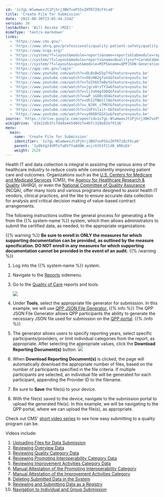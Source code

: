 ```yaml
---
id: '1s7gL-WlwmwexJt1Pjhrj3BH7voPSSsZHTR728cFXca0'
title: 'Create File for Submission'
date: '2022-08-30T23:05:44.234Z'
version: 30
lastAuthor: 'Will Reiske (MIE)'
mimeType: 'text/x-markdown'
links:
  - 'https://www.cms.gov/'
  - 'https://www.ahrq.gov/professionals/quality-patient-safety/quality-resources/index.html'
  - 'https://www.ncqa.org/'
  - 'https://system/?f=layout&module=reports&name=reports&tabmodule=reports'
  - 'https://system/?f=layout&module=reports&name=Quality+of+Care&tabmodule=reports&t=Quality+of+Care'
  - 'https://system/?f=layout&s=pat&module=MIPS&name=QPPJSON-Generation&t=Quality+of+Care&tabmodule=reports'
  - 'https://qpp.cms.gov/login'
  - 'https://www.youtube.com/watch?v=DLBsBw55p7Y&feature=youtu.be'
  - 'https://www.youtube.com/watch?v=X8vHB2gfonU&feature=youtu.be'
  - 'https://www.youtube.com/watch?v=TeIh6h7mByY&feature=youtu.be'
  - 'https://www.youtube.com/watch?v=jgcx8rsTY3w&feature=youtu.be'
  - 'https://www.youtube.com/watch?v=lj3vH4gID0Q&feature=youtu.be'
  - 'https://www.youtube.com/watch?v=wP_sGO0cdX4&feature=youtu.be'
  - 'https://www.youtube.com/watch?v=Uh12TBmlC7A&feature=youtu.be'
  - 'https://www.youtube.com/watch?v=_NJ0t_cfMXY&feature=youtu.be'
  - 'https://www.youtube.com/watch?v=iGFYslxit-U&feature=youtu.be'
  - 'https://www.youtube.com/watch?v=yd6EBtEGX1w&feature=youtu.be'
source: 'https://drive.google.com/open?id=1s7gL-WlwmwexJt1Pjhrj3BH7voPSSsZHTR728cFXca0'
wikigdrive: 'd3e22db37cfdd4a4e5d0d1fe46fc320e82e79136'
menu:
  main:
    name: 'Create File for Submission'
    identifier: '1s7gL-WlwmwexJt1Pjhrj3BH7voPSSsZHTR728cFXca0'
    parent: '1y8kVg24VMfoTaDVfYaAQ9W_evjrGthtF1ld0_kRKsEk'
    weight: 2520
---
```

Health IT and data collection is integral in assisting the various arms of the healthcare industry to reduce costs while consistently improving patient care and outcomes. Organizations such as the [U.S. Centers for Medicare and Medicaid Services](https://www.cms.gov/) (CMS), the [Agency for Healthcare Research & Quality](https://www.ahrq.gov/professionals/quality-patient-safety/quality-resources/index.html) (AHRQ), or even the [National Committee of Quality Assurance](https://www.ncqa.org/) (NCQA), offer many tools and various programs designed to assist health IT vendors, clinical practices, and the like to ensure accurate data collection for analysis and critical decision making of value-based contract arrangements.

The following instructions outline the general process for generating a file from the {{% system-name %}} system, which then allows administrators to submit the certified data, as needed, to the appropriate organizations: 

{{% warning %}}
**Be sure to enroll in ONLY the measures for which supporting documentation can be provided, as outlined by the measure specification. DO NOT enroll in any measures for which supporting documentation cannot be provided in the event of an audit.**
{{% /warning %}}

1. Log into the {{% system-name %}} system.
2. Navigate to the [Reports](https://system/?f=layout&module=reports&name=reports&tabmodule=reports) sidemenu.
3. Go to the [Quality of Care](https://system/?f=layout&module=reports&name=Quality+of+Care&tabmodule=reports&t=Quality+of+Care) reports and tools.

   <img src="../create-file-for-submission.assets/18db19fee9484382067fc4a890a6076b.png" />  

4. Under <strong>Tools</strong>, select the appropriate file generator for submission. In this example, we will use [QPP JSON File Generator.](https://system/?f=layout&s=pat&module=MIPS&name=QPPJSON-Generation&t=Quality+of+Care&tabmodule=reports)
{{% info %}}
   The QPP JSON File Generator allows QPP participants the ability to generate the necessary JSON file used for submission on the [QPP portal](https://qpp.cms.gov/login).
{{% /info %}}
5. The generator allows users to specify reporting years, select specific participants/providers, or limit individual categories from the report, as appropriate. After selecting the appropriate values, click the <strong>Download Reporting Document(s)</strong> button.
   <img src="../create-file-for-submission.assets/19d7798c4ae6265e40b9bb1f471b1640.png" />  

6. When <strong>Download Reporting Document(s)</strong> is clicked, the page will automatically download the appropriate number of files, based on the number of participants specified in the file criteria. If multiple participants are selected, an individual file will be generated for each participant, appending the Provider ID to the filename.
7. Be sure to <strong>Save</strong> the file(s) to your device.
8. With the file(s) saved to the device, navigate to the submission portal to upload the generated file(s). In this example, we will be navigating to the QPP portal, where we can upload the file(s), as appropriate. 

Check out CMS' [short video series](https://www.youtube.com/watch?v=DLBsBw55p7Y&feature=youtu.be) to see how easy submitting to a quality program can be.

Videos include:
1. [Uploading Files for Data Submission](https://www.youtube.com/watch?v=DLBsBw55p7Y&feature=youtu.be)
2. [Reviewing Overview Data](https://www.youtube.com/watch?v=X8vHB2gfonU&feature=youtu.be)
3. [Reviewing Quality Category Data](https://www.youtube.com/watch?v=TeIh6h7mByY&feature=youtu.be)
4. [Reviewing Promoting Interoperability Category Data](https://www.youtube.com/watch?v=jgcx8rsTY3w&feature=youtu.be)
5. [Reviewing Improvement Activities Category Data](https://www.youtube.com/watch?v=lj3vH4gID0Q&feature=youtu.be)
6. [Manual Attestation of the Promoting Interoperability Category](https://www.youtube.com/watch?v=wP_sGO0cdX4&feature=youtu.be)
7. [Manual Attestation of the Improvement Activities Category](https://www.youtube.com/watch?v=Uh12TBmlC7A&feature=youtu.be)
8. [Deleting Submitted Data in the System](https://www.youtube.com/watch?v=_NJ0t_cfMXY&feature=youtu.be)
9. [Reviewing and Submitting Data as a Registry](https://www.youtube.com/watch?v=iGFYslxit-U&feature=youtu.be)
10. [Navigation to Individual and Group Submission](https://www.youtube.com/watch?v=yd6EBtEGX1w&feature=youtu.be)
